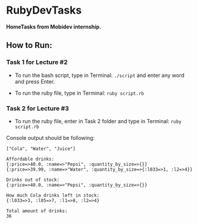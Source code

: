 # RubyDevTasks

**HomeTasks from Mobidev internship.**

## How to Run:

### Task 1 for Lecture #2

- To run the bash script, type in Terminal:
  `./script` and enter any word and press Enter.

- To run the ruby file, type in Terminal:
  `ruby script.rb`

### Task 2 for Lecture #3

- To run the ruby file, enter in Task 2 folder and type in Terminal:
  `ruby script.rb`

Console output should be following:

```Drinks in stock:
["Cola", "Water", "Juice"]

Affordable drinks:
{:price=>40.0, :name=>"Pepsi", :quantity_by_size=>{}}
{:price=>39.99, :name=>"Water", :quantity_by_size=>{:l033=>1, :l2=>4}}

Drinks out of stock:
{:price=>40.0, :name=>"Pepsi", :quantity_by_size=>{}}

How much Cola drinks left in stock:
{:l033=>3, :l05=>7, :l1=>8, :l2=>4}

Total amount of drinks:
36
```

